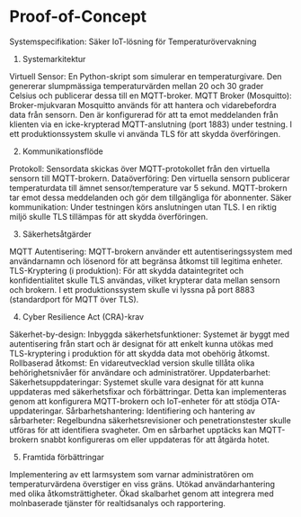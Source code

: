 # Proof-of-Concept

Systemspecifikation: Säker IoT-lösning för Temperaturövervakning
1. Systemarkitektur

Virtuell Sensor: En Python-skript som simulerar en temperaturgivare. Den genererar slumpmässiga temperaturvärden mellan 20 och 30 grader Celsius och publicerar dessa till en MQTT-broker.
MQTT Broker (Mosquitto): Broker-mjukvaran Mosquitto används för att hantera och vidarebefordra data från sensorn. Den är konfigurerad för att ta emot meddelanden från klienten via en icke-krypterad MQTT-anslutning (port 1883) under testning. I ett produktionssystem skulle vi använda TLS för att skydda överföringen.

2. Kommunikationsflöde

Protokoll: Sensordata skickas över MQTT-protokollet från den virtuella sensorn till MQTT-brokern.
Dataöverföring: Den virtuella sensorn publicerar temperaturdata till ämnet sensor/temperature var 5
sekund. MQTT-brokern tar emot dessa meddelanden och gör dem tillgängliga för abonnenter.
Säker kommunikation: Under testningen körs anslutningen utan TLS. I en riktig miljö skulle TLS tillämpas för att skydda överföringen.

3. Säkerhetsåtgärder

MQTT Autentisering: MQTT-brokern använder ett autentiseringssystem med användarnamn och lösenord för att begränsa åtkomst till legitima enheter.
TLS-Kryptering (i produktion): För att skydda dataintegritet och konfidentialitet skulle TLS användas, vilket krypterar data mellan sensorn och brokern. I ett produktionssystem skulle vi lyssna på port 8883 (standardport för MQTT över TLS).

4. Cyber Resilience Act (CRA)-krav

Säkerhet-by-design:
Inbyggda säkerhetsfunktioner: Systemet är byggt med autentisering från start och är designat för att enkelt kunna utökas med TLS-kryptering i produktion för att skydda data mot obehörig åtkomst.
Rollbaserad åtkomst: En vidareutvecklad version skulle tillåta olika behörighetsnivåer för användare och administratörer.
Uppdaterbarhet:
Säkerhetsuppdateringar: Systemet skulle vara designat för att kunna uppdateras med säkerhetsfixar och förbättringar. Detta kan implementeras genom att konfigurera MQTT-brokern och IoT-enheter för att stödja OTA-uppdateringar.
Sårbarhetshantering:
Identifiering och hantering av sårbarheter: Regelbundna säkerhetsrevisioner och penetrationstester skulle utföras för att identifiera svagheter. Om en sårbarhet upptäcks kan MQTT-brokern snabbt konfigureras om eller uppdateras för att åtgärda hotet.

5. Framtida förbättringar

Implementering av ett larmsystem som varnar administratören om temperaturvärdena överstiger en viss gräns.
Utökad användarhantering med olika åtkomsträttigheter.
Ökad skalbarhet genom att integrera med molnbaserade tjänster för realtidsanalys och rapportering.
